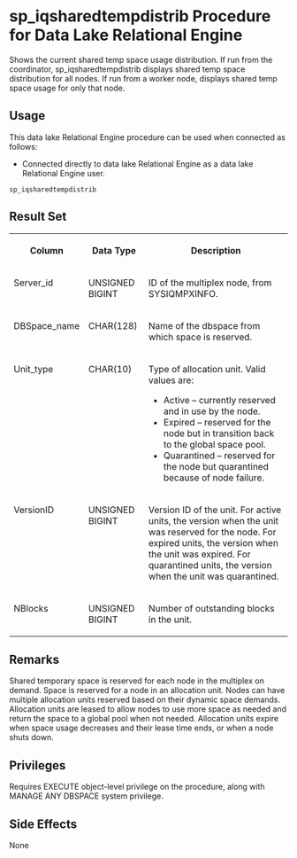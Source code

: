 <!-- loioa23b73a584f2101597cbaf0fec393cb7 -->

# sp\_iqsharedtempdistrib Procedure for Data Lake Relational Engine

Shows the current shared temp space usage distribution. If run from the coordinator, sp\_iqsharedtempdistrib displays shared temp space distribution for all nodes. If run from a worker node, displays shared temp space usage for only that node.



<a name="loioa23b73a584f2101597cbaf0fec393cb7__section_umy_gqn_14b"/>

## Usage

This data lake Relational Engine procedure can be used when connected as follows:

-   Connected directly to data lake Relational Engine as a data lake Relational Engine user.



```
sp_iqsharedtempdistrib
```



## Result Set


<table>
<tr>
<th valign="top">

Column

</th>
<th valign="top">

Data Type

</th>
<th valign="top">

Description

</th>
</tr>
<tr>
<td valign="top">

Server\_id

</td>
<td valign="top">

UNSIGNED BIGINT

</td>
<td valign="top">

ID of the multiplex node, from SYSIQMPXINFO.

</td>
</tr>
<tr>
<td valign="top">

DBSpace\_name

</td>
<td valign="top">

CHAR\(128\)

</td>
<td valign="top">

Name of the dbspace from which space is reserved.

</td>
</tr>
<tr>
<td valign="top">

Unit\_type

</td>
<td valign="top">

CHAR\(10\)

</td>
<td valign="top">

Type of allocation unit. Valid values are:

-   Active – currently reserved and in use by the node.
-   Expired – reserved for the node but in transition back to the global space pool.
-   Quarantined – reserved for the node but quarantined because of node failure.



</td>
</tr>
<tr>
<td valign="top">

VersionID

</td>
<td valign="top">

UNSIGNED BIGINT

</td>
<td valign="top">

Version ID of the unit. For active units, the version when the unit was reserved for the node. For expired units, the version when the unit was expired. For quarantined units, the version when the unit was quarantined.

</td>
</tr>
<tr>
<td valign="top">

NBlocks

</td>
<td valign="top">

UNSIGNED BIGINT

</td>
<td valign="top">

Number of outstanding blocks in the unit.

</td>
</tr>
</table>



<a name="loioa23b73a584f2101597cbaf0fec393cb7__section_h41_jd4_nbb"/>

## Remarks

Shared temporary space is reserved for each node in the multiplex on demand. Space is reserved for a node in an allocation unit. Nodes can have multiple allocation units reserved based on their dynamic space demands. Allocation units are leased to allow nodes to use more space as needed and return the space to a global pool when not needed. Allocation units expire when space usage decreases and their lease time ends, or when a node shuts down.



<a name="loioa23b73a584f2101597cbaf0fec393cb7__section_lbf_gm5_xxb"/>

## Privileges

Requires EXECUTE object-level privilege on the procedure, along with MANAGE ANY DBSPACE system privilege.



## Side Effects

None

